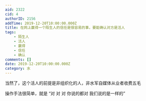 ```yaml
---
aid: 2322
cid: 4
authorID: 2156
addTime: 2019-12-20T10:00:00.000Z
title: 在网上赢得一个陌生人的信任是很容易的事，要能确认对方是活人
tags:
    - 陌生人
    - 活人
    - 赢得
    - 信任
    - 确认
comments: []
date: 2019-12-20T10:00:00.000Z
category: 水
---
```


当然了，这个活人的前提是非组织化的人，非水军自媒体从业者收费五毛

操作手法很简单，就是 “对 对 对 你说的都对 我们说的是一样的”
